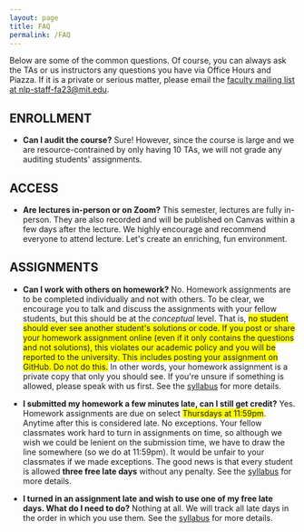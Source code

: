 ```yaml
---
layout: page
title: FAQ
permalink: /FAQ
---
```


Below are some of the common questions. Of course, you can always ask the TAs or us instructors any questions you have via Office Hours and Piazza. If it is a private or serious matter, please email the [faculty mailing list at nlp-staff-fa23@mit.edu](mailto:nlp-staff-fa23@mit.edu).

## ENROLLMENT
- **Can I audit the course?** Sure! However, since the course is large and we are resource-contrained by only having 10 TAs, we will not grade any auditing students' assignments.

## ACCESS
- **Are lectures in-person or on Zoom?** This semester, lectures are fully in-person. They are also recorded and will be published on Canvas within a few days after the lecture. We highly encourage and recommend everyone to attend lecture. Let's create an enriching, fun environment.
 
## ASSIGNMENTS
- **Can I work with others on homework?** No. Homework assignments are to be completed individually and not with others. To be clear, we encourage you to talk and discuss the assignments with your fellow students, but this should be at the _conceptual_ level. That is, <span style="background-color: #FFFF00">no student should ever see another student's solutions or code. If you post or share your homework assignment online (even if it only contains the questions and not solutions), this violates our academic policy and you will be reported to the university. This includes posting your assignment on GitHub. Do not do this.</span> In other words, your homework assignment is a private copy that only you should see. If you're unsure if something is allowed, please speak with us first. See the [syllabus](syllabus) for more details.

- **I submitted my homework a few minutes late, can I still get credit?** Yes. Homework assignments are due on select <span style="background-color: #FFFF00">Thursdays at 11:59pm</span>. Anytime after this is considered late. No exceptions. Your fellow classmates work hard to turn in assignments on time, so although we wish we could be lenient on the submission time, we have to draw the line somewhere (so we do at 11:59pm). It would be unfair to your classmates if we made exceptions. The good news is that every student is allowed **three free late days** without any penalty. See the [syllabus](syllabus) for more details.

- **I turned in an assignment late and wish to use one of my free late days. What do I need to do?** Nothing at all. We will track all late days in the order in which you use them. See the [syllabus](syllabus) for more details.
